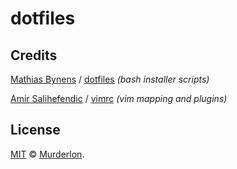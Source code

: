 # dotfiles

## Credits

[Mathias Bynens](https://github.com/mathiasbynens) / [dotfiles](https://github.com/mathiasbynens/dotfiles) _(bash installer scripts)_

[Amir Salihefendic](https://github.com/amix) / [vimrc](https://github.com/amix/vimrc) _(vim mapping and plugins)_

## License

[MIT](https://oss.ninja/mit/murderlon) © [Murderlon](https://github.com/Murderlon).
